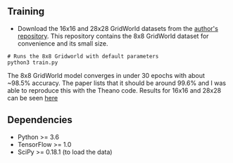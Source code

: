 ## Training

- Download the 16x16 and 28x28 GridWorld datasets from the [author's repository](https://github.com/avivt/VIN/tree/master/data). This repository contains the 8x8 GridWorld dataset for convenience and its small size.

```
# Runs the 8x8 Gridworld with default parameters
python3 train.py
```

The 8x8 GridWorld model converges in under 30 epochs with about ~98.5% accuracy. The paper lists that it should be around 99.6% and I was able to reproduce this with the Theano code. Results for 16x16 and 28x28 can be seen [here](https://github.com/TheAbhiKumar/tensorflow-value-iteration-networks/issues/6)

## Dependencies
* Python >= 3.6
* TensorFlow >= 1.0
* SciPy >= 0.18.1 (to load the data)
